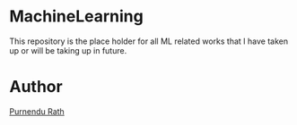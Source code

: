 # MachineLearning
This repository is the place holder for all ML related works that I have taken up or will be taking up in future.

# Author
[Purnendu Rath](https://www.codechef.com/users/puru_cr7)

